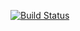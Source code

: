[![Build Status](https://travis-ci.org/max2l/otus_db_role_for_mongo.svg?branch=master)](https://travis-ci.org/max2l/otus_db_role_for_mongo)

